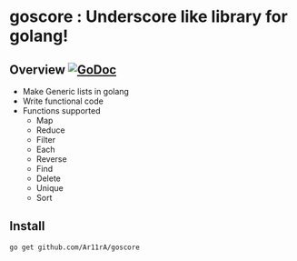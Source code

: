 # goscore : Underscore like library for golang!

## Overview [![GoDoc](https://godoc.org/github.com/Ar11rA/goscore?status.svg)](https://godoc.org/github.com/Ar11rA/goscore)

- Make Generic lists in golang
- Write functional code
- Functions supported
    * Map
    * Reduce
    * Filter
    * Each 
    * Reverse
    * Find
    * Delete
    * Unique
    * Sort

## Install

```
go get github.com/Ar11rA/goscore
```
